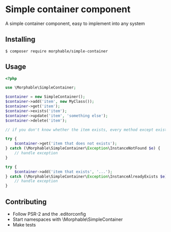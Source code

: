 # Simple container component
A simple container component, easy to implement into any system

## Installing
```terminal
$ composer require morphable/simple-container
```

## Usage
```php
<?php

use \Morphable\SimpleContainer;

$container = new SimpleContainer();
$container->add('item', new MyClass());
$container->get('item');
$container->exists('item');
$container->update('item', 'something else');
$container->delete('item');

// if you don't know whether the item exists, every method except exists throws an exception

try {
    $container->get('item that does not exists');
} catch (\Morphable\SimpleContainer\Exception\InstanceNotFound $e) {
    // handle exception
}

try {
    $container->add('item that exists', '...');
} catch (\Morphable\SimpleContainer\Exception\InstanceAlreadyExists $e) {
    // handle exception
}

```

## Contributing
- Follow PSR-2 and the .editorconfig
- Start namespaces with \Morphable\SimpleContainer
- Make tests
